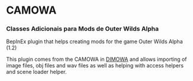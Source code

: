 # CAMOWA
### Classes Adicionais para Mods de Outer Wilds Alpha
BepInEx plugin that helps creating mods for the game Outer Wilds Alpha (1.2)

This plugin comes from the CAMOWA in [DIMOWA](https://github.com/ShoosGun/DIMOWA) and allows importing of image files, obj files and wav files as well as helping with access helpers and scene loader helper.

